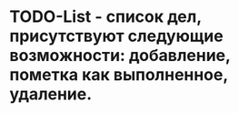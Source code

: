 # TODO-List - список дел, присутствуют следующие возможности: добавление, пометка как выполненное, удаление.
